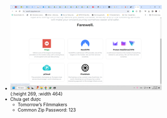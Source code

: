 - ![image.png](../assets/image_1705261599554_0.png){:height 269, :width 464}
- Chưa get được
	- Tomorrow’s Filmmakers
	- Common Zip Password: 123
